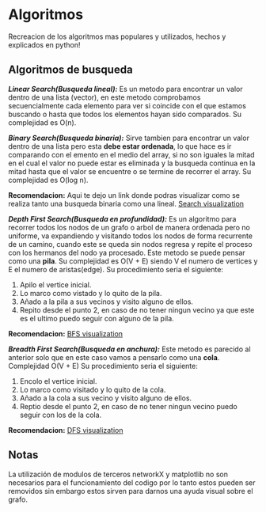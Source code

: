 # Algoritmos

Recreacion de los algoritmos mas populares y utilizados, hechos y explicados en python!

## Algoritmos de busqueda

**_Linear Search(Busqueda lineal):_** Es un metodo para encontrar un valor dentro de una lista (vector), en este metodo comprobamos secuencialmente cada elemento para ver si coincide con el que estamos buscando o hasta que todos los elementos hayan sido comparados. Su complejidad es O(n).

**_Binary Search(Busqueda binaria):_** Sirve tambien para encontrar un valor dentro de una lista pero esta **debe estar ordenada**, lo que hace es ir comparando con el emento en el medio del array, si no son iguales la mitad en el cual el valor no puede estar es eliminada y la busqueda continua en la mitad hasta que el valor se encuentre o se termine de recorrer el array. Su complejidad es O(log n).

**Recomendacion:** Aqui te dejo un link donde podras visualizar como se realiza tanto una busqueda binaria como una lineal. [Search visualization](https://www.cs.usfca.edu/~galles/visualization/Search.html)

**_Depth First Search(Busqueda en profundidad):_** Es un algoritmo para recorrer todos los nodos de un grafo o arbol de manera ordenada pero no uniforme, va expandiendo y visitando todos los nodos de forma recurrente de un camino, cuando este se queda sin nodos regresa y repite el proceso con los hermanos del nodo ya procesado. Este metodo se puede pensar como una **pila**. Su complejidad es O(V + E) siendo V el numero de vertices y E el numero de aristas(edge).
Su procedimiento seria el siguiente:

1. Apilo el vertice inicial.
2. Lo marco como vistado y lo quito de la pila.
3. Añado a la pila a sus vecinos y visito alguno de ellos.
4. Repito desde el punto 2, en caso de no tener ningun vecino ya que este es el ultimo puedo seguir con alguno de la pila.

**Recomendacion:** [BFS visualization](https://www.cs.usfca.edu/~galles/visualization/DFS.html)

**_Breadth First Search(Busqueda en anchura):_** Este metodo es parecido al anterior solo que en este caso vamos a pensarlo como una **cola**. Complejidad O(V + E)
Su procedimiento seria el siguiente:

1. Encolo el vertice inicial.
2. Lo marco como visitado y lo quito de la cola.
3. Añado a la cola a sus vecino y visito alguno de ellos.
4. Reptio desde el punto 2, en caso de no tener ningun vecino puedo seguir con los de la cola.

**Recomendacion:** [DFS visualization](https://www.cs.usfca.edu/~galles/visualization/BFS.html)

## Notas

La utilización de modulos de terceros networkX y matplotlib no son necesarios para el funcionamiento del codigo por lo tanto estos pueden ser removidos sin embargo estos sirven para darnos una ayuda visual sobre el grafo.
